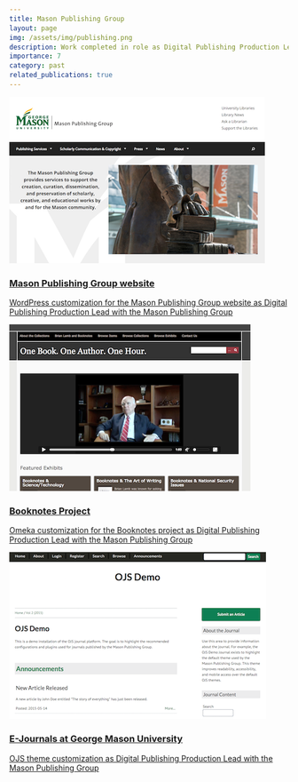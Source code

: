 ```yaml
---
title: Mason Publishing Group
layout: page
img: /assets/img/publishing.png
description: Work completed in role as Digital Publishing Production Lead.
importance: 7
category: past
related_publications: true
---
```

<div class="entry">
    <a href="http://publishing.gmu.edu">
        <img class="thumb" src="/assets/img/publishing.png"/>
        <div class="caption">
            <h3 class="title">Mason Publishing Group website</h3>
            <p>WordPress customization for the Mason Publishing Group website as Digital Publishing Production Lead with the Mason Publishing Group</p>
        </div>
    </a>
</div>
<div class="entry">
    <a href="http://booknotes.gmu.edu">
        <img class="thumb" src="/assets/img/booknotes.png"/>
        <div class="caption">
            <h3 class="title">Booknotes Project</h3>
            <p>Omeka customization for the Booknotes project as Digital Publishing Production Lead with the Mason Publishing Group</p>
        </div>
    </a>
</div>
<div class="entry">
    <a href="https://github.com/masonpublishing/OJS-Theme">
        <img class="thumb" src="/assets/img/ojs.png"/>
        <div class="caption">
            <h3 class="title">E-Journals at George Mason University</h3>
            <p>OJS theme customization as Digital Publishing Production Lead with the Mason Publishing Group</p>
        </div>
    </a>
</div>